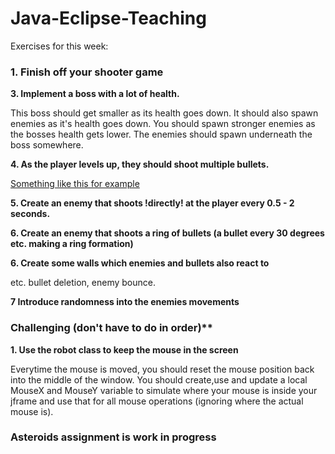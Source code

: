 ﻿# Java-Eclipse-Teaching

Exercises for this week:

### 1. Finish off your shooter game

**3. Implement a boss with a lot of health.**

This boss should get smaller as its health goes down. It should also spawn enemies as it's health goes down. You should spawn stronger enemies as the bosses health gets lower. The enemies should spawn underneath the boss somewhere.

**4. As the player levels up, they should shoot multiple bullets.**

[Something like this for example](https://www.libertygames.co.uk/blog/wp-content/uploads/2013/06/shhot-em-up-history.jpg)

**5. Create an enemy that shoots !directly! at the player every 0.5 - 2 seconds.**

**6. Create an enemy that shoots a ring of bullets (a bullet every 30 degrees etc. making a ring formation)**

**6. Create some walls which enemies and bullets also react to**

etc. bullet deletion, enemy bounce.

**7 Introduce randomness into the enemies movements**

### Challenging (don't have to do in order)**

**1. Use the robot class to keep the mouse in the screen**

Everytime the mouse is moved, you should reset the mouse position back into the middle of the window. You should create,use and update a local MouseX and MouseY variable to simulate where your mouse is inside your jframe and use that for all mouse operations (ignoring where the actual mouse is).


### Asteroids assignment is work in progress
